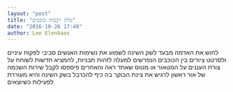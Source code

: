 ```yaml
---
layout: "post"
title: "מלון רבבות כוכבים"
date: "2016-10-26 17:40"
author: Lee Elenbaas
---
```

לחוש את האדמה מבעד לשק השינה
לשמוע את נשימות האנשים סביבי
לפקוח עיניים ולסרטט ציורים בין הכוכבים הנפרשים למעלה
לזהות תבניות, להמציא חדשות
לשוחח על צורת העננים
על המטאור או מטוס שאחד ראה והאחרים פיספסו
לקבל שירות השכמה של אור ראשון
לרגיש את צינת הבוקר
בה כיף להכרבל בשק השינה
והיא מעוררת לפעילות כשיוצאים
